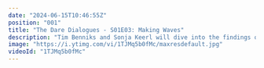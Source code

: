 ```yaml
---
date: "2024-06-15T10:46:55Z"
position: "001"
title: "The Dare Dialogues - S01E03: Making Waves"
description: "Tim Benniks and Sonja Keerl will dive into the findings of the latest Forrester Wave™ for B2C Commerce, unveiling something noteworthy: the leader quadrant remained empty."
image: "https://i.ytimg.com/vi/1TJMq5b0fMc/maxresdefault.jpg"
videoId: "1TJMq5b0fMc"
---
```


